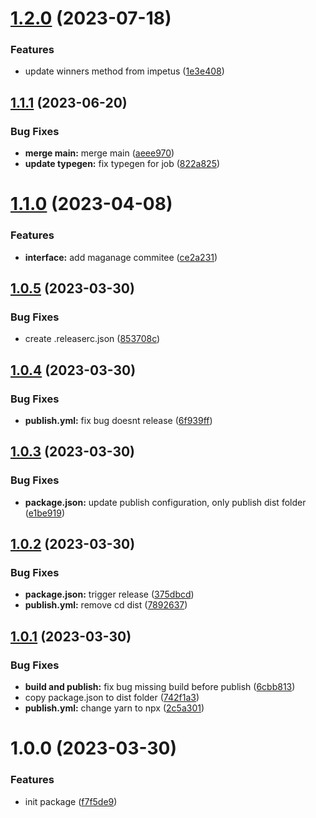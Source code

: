 # [1.2.0](https://github.com/dnt-team/impetus-typegen/compare/v1.1.1...v1.2.0) (2023-07-18)


### Features

* update winners method from impetus ([1e3e408](https://github.com/dnt-team/impetus-typegen/commit/1e3e408f9115b8e9e1e846b61f62acb6ee4cf60c))

## [1.1.1](https://github.com/dnt-team/impetus-typegen/compare/v1.1.0...v1.1.1) (2023-06-20)


### Bug Fixes

* **merge main:** merge main ([aeee970](https://github.com/dnt-team/impetus-typegen/commit/aeee9707366d32b3b52dc47ec4449c360953a279))
* **update typegen:** fix typegen for job ([822a825](https://github.com/dnt-team/impetus-typegen/commit/822a8255b44ec7b710521dc35f10cd4facf4edd1))

# [1.1.0](https://github.com/dnt-team/impetus-typegen/compare/v1.0.5...v1.1.0) (2023-04-08)


### Features

* **interface:** add maganage commitee ([ce2a231](https://github.com/dnt-team/impetus-typegen/commit/ce2a2310e516cdbda340279886bd245f69156a7f))

## [1.0.5](https://github.com/dnt-team/impetus-typegen/compare/v1.0.4...v1.0.5) (2023-03-30)


### Bug Fixes

* create .releaserc.json ([853708c](https://github.com/dnt-team/impetus-typegen/commit/853708ceb548a854289720f5a03fe09be0bf3fd3))

## [1.0.4](https://github.com/dnt-team/impetus-typegen/compare/v1.0.3...v1.0.4) (2023-03-30)


### Bug Fixes

* **publish.yml:** fix bug doesnt release ([6f939ff](https://github.com/dnt-team/impetus-typegen/commit/6f939ff91abb73f15348956e009f5fabdbabb7d0))

## [1.0.3](https://github.com/dnt-team/impetus-typegen/compare/v1.0.2...v1.0.3) (2023-03-30)


### Bug Fixes

* **package.json:** update publish configuration, only publish dist folder ([e1be919](https://github.com/dnt-team/impetus-typegen/commit/e1be91936aaf4a7aca15c5902ac36c4934f213b1))

## [1.0.2](https://github.com/dnt-team/impetus-typegen/compare/v1.0.1...v1.0.2) (2023-03-30)


### Bug Fixes

* **package.json:** trigger release ([375dbcd](https://github.com/dnt-team/impetus-typegen/commit/375dbcd057940782bed54597fc7193e2ffa69334))
* **publish.yml:** remove cd dist ([7892637](https://github.com/dnt-team/impetus-typegen/commit/78926379a214f792794461b4dbbeee2d8022cfe1))

## [1.0.1](https://github.com/dnt-team/impetus-typegen/compare/v1.0.0...v1.0.1) (2023-03-30)


### Bug Fixes

* **build and publish:** fix bug missing build before publish ([6cbb813](https://github.com/dnt-team/impetus-typegen/commit/6cbb8139894fda9a292543fb44db852932cc6465))
* copy package.json to dist folder ([742f1a3](https://github.com/dnt-team/impetus-typegen/commit/742f1a39a8bd67e6037995050ff35e36ade33288))
* **publish.yml:** change yarn to npx ([2c5a301](https://github.com/dnt-team/impetus-typegen/commit/2c5a301ff6ff3ee6ec91ae60719a2956c47c45b3))

# 1.0.0 (2023-03-30)


### Features

* init package ([f7f5de9](https://github.com/dnt-team/impetus-typegen/commit/f7f5de9eae417827dfe64a921a791f436665a1b5))
